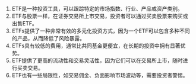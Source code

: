 

1. ETF是一种投资工具，可以跟踪特定的市场指数、行业、产品或资产类别。
2. ETF与股票一样，在证券交易所上市交易，投资者可以通过买卖股票来购买或出售ETF。
3. ETFs提供了一种非常有效的多元化投资方式，因为一个ETF可以包含多种不同的产品，从而降低了风险暴露。
4. ETFs具有较低的费用，通常比共同基金更便宜，在长期的投资中拥有显著优势。
5. ETF提供了更高的流动性和交易灵活性，因为它们可以在交易所上市，随时进行买卖交易。
6. ETF也有一些局限性，如交易佣金、负面影响市场波动等，需要投资者警惕。